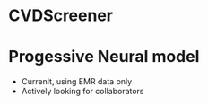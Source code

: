 # CVDScreener

# Progessive Neural model
- Currenlt, using EMR data only
- Actively looking for collaborators
